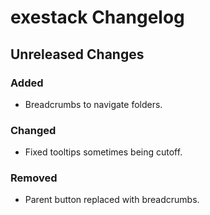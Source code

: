 # exestack Changelog

## Unreleased Changes

### Added
* Breadcrumbs to navigate folders. 

### Changed
* Fixed tooltips sometimes being cutoff.

### Removed
* Parent button replaced with breadcrumbs.